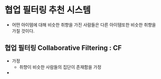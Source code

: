 # 협업 필터링 추천 시스템
- 어떤 아이템에 대해 비슷한 취향을 가진 사람들은 다른 아이템또한 비슷한 취향을 가질 것이다.
## 협업 필터링 Collaborative Filtering : CF
- 가정
	- 취향이 비슷한 사람들의 집단이 존재함을 가정
- 